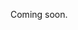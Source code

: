 Coming soon.

<!-- 
  @todo
  - Explain that you can do complete update via PUT /places/{placeId}, or partial updates using the other endpoints. 
  - Make sure to mention that any (optional) fields that you can update, you can also supply those when creating.
  - Make sure to mention how to delete (optional) fields when updating.
  - Permissions: Who can edit a place?
-->
